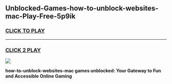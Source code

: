 
## Unblocked-Games-how-to-unblock-websites-mac-Play-Free-5p9ik
<h3>
<a href="https://premium76.site?title=how-to-unblock-websites-mac&ref=18A1">CLICK TO PLAY</a></h3>
<hr>

<h3>
<a href="https://premium76.site?title=how-to-unblock-websites-mac&ref=18A1">CLICK 2 PLAY</a>
  
</h3>

<a href="https://premium76.site?title=how-to-unblock-websites-mac&ref=18A1"><img src="https://clearcache.store/games.png"></a>


**how-to-unblock-websites-mac games unblocked: Your Gateway to Fun and Accessible Online Gaming**
